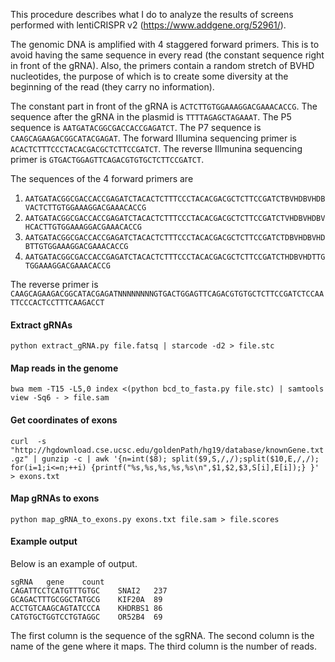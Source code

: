 This procedure describes what I do to analyze the results of screens
performed with lentiCRISPR v2 (https://www.addgene.org/52961/).

The genomic DNA is amplified with 4 staggered forward primers. This is to
avoid having the same sequence in every read (the constant sequence right
in front of the gRNA). Also, the primers contain a random stretch of BVHD
nucleotides, the purpose of which is to create some diversity at the
beginning of the read (they carry no information).

The constant part in front of the gRNA is `ACTCTTGTGGAAAGGACGAAACACCG`.
The sequence after the gRNA in the plasmid is `TTTTAGAGCTAGAAAT`.
The P5 sequence is `AATGATACGGCGACCACCGAGATCT`.
The P7 sequence is `CAAGCAGAAGACGGCATACGAGAT`.
The forward Illumina sequencing primer is `ACACTCTTTCCCTACACGACGCTCTTCCGATCT`.
The reverse Illmunina sequencing primer is `GTGACTGGAGTTCAGACGTGTGCTCTTCCGATCT`.

The sequences of the 4 forward primers are
1. `AATGATACGGCGACCACCGAGATCTACACTCTTTCCCTACACGACGCTCTTCCGATCTBVHDBVHDBVACTCTTGTGGAAAGGACGAAACACCG`
2. `AATGATACGGCGACCACCGAGATCTACACTCTTTCCCTACACGACGCTCTTCCGATCTVHDBVHDBVHCACTTGTGGAAAGGACGAAACACCG`
3. `AATGATACGGCGACCACCGAGATCTACACTCTTTCCCTACACGACGCTCTTCCGATCTDBVHDBVHDBTTGTGGAAAGGACGAAACACCG`
4. `AATGATACGGCGACCACCGAGATCTACACTCTTTCCCTACACGACGCTCTTCCGATCTHDBVHDTTGTGGAAAGGACGAAACACCG`

The reverse primer is
`CAAGCAGAAGACGGCATACGAGATNNNNNNNNGTGACTGGAGTTCAGACGTGTGCTCTTCCGATCTCCAATTCCCACTCCTTTCAAGACCT`

#### Extract gRNAs

`python extract_gRNA.py file.fatsq | starcode -d2 > file.stc`

#### Map reads in the genome
`bwa mem -T15 -L5,0 index <(python bcd_to_fasta.py file.stc) | samtools view -Sq6 - > file.sam`

#### Get coordinates of exons
`curl  -s "http://hgdownload.cse.ucsc.edu/goldenPath/hg19/database/knownGene.txt.gz" | gunzip -c | awk '{n=int($8); split($9,S,/,/);split($10,E,/,/); for(i=1;i<=n;++i) {printf("%s,%s,%s,%s,%s\n",$1,$2,$3,S[i],E[i]);} }' > exons.txt`

#### Map gRNAs to exons
`python map_gRNA_to_exons.py exons.txt file.sam > file.scores`

#### Example output

Below is an example of output.

    sgRNA   gene    count
    CAGATTCCTCATGTTTGTGC    SNAI2   237
    GCAGACTTTGCGGCTATGCG    KIF20A  89
    ACCTGTCAAGCAGTATCCCA    KHDRBS1 86
    CATGTGCTGGTCCTGTAGGC    OR52B4  69


The first column is the sequence of the sgRNA. The second column is the
name of the gene where it maps. The third column is the number of reads.
